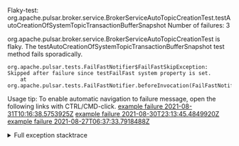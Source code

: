         
Flaky-test: org.apache.pulsar.broker.service.BrokerServiceAutoTopicCreationTest.testAutoCreationOfSystemTopicTransactionBufferSnapshot
Number of failures: 3

org.apache.pulsar.broker.service.BrokerServiceAutoTopicCreationTest is flaky. The testAutoCreationOfSystemTopicTransactionBufferSnapshot test method fails sporadically.

```
org.apache.pulsar.tests.FailFastNotifier$FailFastSkipException: Skipped after failure since testFailFast system property is set.
	at org.apache.pulsar.tests.FailFastNotifier.beforeInvocation(FailFastNotifier.java:88)

```

Usage tip: To enable automatic navigation to failure message, open the following links with CTRL/CMD-click.
[example failure 2021-08-31T10:16:38.5753925Z](https://github.com/apache/pulsar/runs/3471501156?check_suite_focus=true#step:10:1261)
[example failure 2021-08-30T23:13:45.4849920Z](https://github.com/apache/pulsar/runs/3467152431?check_suite_focus=true#step:9:517)
[example failure 2021-08-27T06:37:33.7918488Z](https://github.com/apache/pulsar/runs/3440411059?check_suite_focus=true#step:9:2439)


<details>
<summary>Full exception stacktrace</summary>
<code><pre>
org.apache.pulsar.tests.FailFastNotifier$FailFastSkipException: Skipped after failure since testFailFast system property is set.
	at org.apache.pulsar.tests.FailFastNotifier.beforeInvocation(FailFastNotifier.java:88)

</pre></code>
</details>


